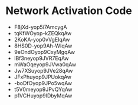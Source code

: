 # Network Activation Code
* F8jXd-yop5i7AmcygA
* tqKfWOyop-kZEQkqAw
* 2KoKA-yop0vVgEIqAw
* 8HS0D-yop9Ah-WIqAw
* 9eOndOyop9CxyMgqAw
* lBf3neyop9JVR7EqAw
* mWaOqeyop9JVwa0qAw
* Jw7XSuyop9JVe28qAw
* JFxPhuyop9JPUokqAw
* -boDfOyop9JPo5wqAw
* t5V0meyop9JPvQYqAw
* p1VCHuyop9IDbyMqAw